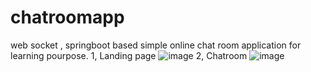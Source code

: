 # chatroomapp
web socket , springboot based simple online chat room application for learning pourpose.
1, Landing page
![image](https://github.com/terminatorx8008/chatroomapp/assets/96829056/e147c6a3-df91-4db4-9aa8-360f8cdabb8f)
2, Chatroom 
![image](https://github.com/terminatorx8008/chatroomapp/assets/96829056/cfe83f02-f9f9-4527-9a5a-cfaa0ae53359)
